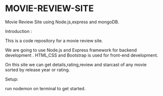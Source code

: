 # MOVIE-REVIEW-SITE
Movie Review Site using Node.js,express and mongoDB.

Introduction :

This is a code repository for a movie review site.

We are going to use Node.js and Express framework for backend development .
HTML,CSS and Bootstrap is used for front-end development.

On this site we can get details,rating,review and starcast of any movie sorted by release year or rating.

Setup:

run nodemon on terminal to get started.
